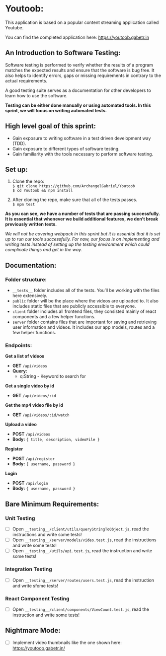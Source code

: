 # Youtoob: 
This application is based on a popular content streaming application called Youtube.    
    
You can find the completed application here: https://youtoob.gabetr.in

## An Introduction to Software Testing:

Software testing is performed to verify whether the results of a program matches the expected results 
and ensure that the software is bug free. It also helps to identify errors, gaps or missing 
requirements in contrary to the actual requirements. 

A good testing suite serves as a documentation for other developers to learn how to use the software. 

**Testing can be either done manually or using automated tools. In this sprint, we will focus on writing automated tests.**

## High level goal of this sprint:
- Gain exposure to writing software in a test driven development way (TDD).
- Gain exposure to different types of software testing.
- Gain familiarity with the tools necessary to perform software testing.

## Set up:
1. Clone the repo:    
`$ git clone https://github.com/ArchangelGabriel/Youtoob`    
`$ cd Youtoob && npm install`    

2. After cloning the repo, make sure that all of the tests passes.    
`$ npm test`
    
**As you can see, we have a number of tests that are passing successfully. 
It is essential that whenever we build additional features, we don’t break previously written tests.**
    
*We will not be covering webpack in this sprint but it is essential that it is set up to run our tools successfully. 
For now, our focus is on implementing and writing tests instead of setting up the testing environment which could 
complicate things and get in the way.*

## Documentation:

### Folder structure:
- `__tests__` folder includes all of the tests. You’ll be working with the files here extensively.
- `public` folder will be the place where the videos are uploaded to. It also includes static files that are publicly accessible to everyone.
- `client` folder includes all frontend files, they consisted mainly of react components and a few helper functions.
- `server` folder contains files that are important for saving and retrieving user information and videos. It includes our app models, routes and a few helper functions.

### Endpoints:
**Get a list of videos**    
* **GET** `/api/videos`    
* **Query:**
  * q:String - Keyword to search for    
  
**Get a single video by id**    
* **GET** `/api/videos/:id`    
    
**Get the mp4 video file by id**    
* **GET** `/api/videos/:id/watch`    
    
**Upload a video**    
* **POST** `/api/videos`    
* **Body:** `{ title, description, videoFile }`
     
**Register**    
* **POST** `/api/register`    
* **Body:** `{ username, password }`
     
**Login**    
* **POST** `/api/login`    
* **Body:** `{ username, password }`
     
## Bare Minimum Requirements:
    
### Unit Testing
- [ ] Open `__testing__/client/utils/queryStringToObject.js`, read the instructions and write some tests!
- [ ] Open `__testing__/server/models/video.test.js`, read the instructions and write some tests!
- [ ] Open `__testing__/utils/api.test.js`, read the instruction and write some tests!
    
### Integration Testing
- [ ] Open `__testing__/server/routes/users.test.js`, read the instruction and write sfome tests!
    
### React Component Testing
- [ ] Open `__testing__/client/components/ViewCount.test.js`, read the instruction and write some tests!
    
## Nightmare Mode:
- [ ] Implement video thumbnails like the one shown here: https://youtoob.gabetr.in/
